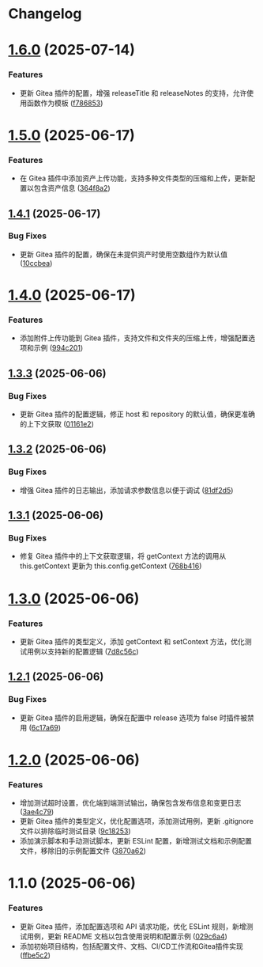 # Changelog

# [1.6.0](https://github.com/lib-pack/release-it-gitea/compare/1.5.0...1.6.0) (2025-07-14)

### Features

- 更新 Gitea 插件的配置，增强 releaseTitle 和 releaseNotes 的支持，允许使用函数作为模板 ([f786853](https://github.com/lib-pack/release-it-gitea/commit/f786853036ecc689a9362f45f8ffc3e115e847df))

# [1.5.0](https://github.com/lib-pack/release-it-gitea/compare/1.4.1...1.5.0) (2025-06-17)

### Features

- 在 Gitea 插件中添加资产上传功能，支持多种文件类型的压缩和上传，更新配置以包含资产信息 ([364f8a2](https://github.com/lib-pack/release-it-gitea/commit/364f8a28a536332b846a9e9620cd9cb2e8c0b69a))

## [1.4.1](https://github.com/lib-pack/release-it-gitea/compare/1.4.0...1.4.1) (2025-06-17)

### Bug Fixes

- 更新 Gitea 插件的配置，确保在未提供资产时使用空数组作为默认值 ([10ccbea](https://github.com/lib-pack/release-it-gitea/commit/10ccbea6b66d6b180639c1d28dd3bbc871f049e7))

# [1.4.0](https://github.com/lib-pack/release-it-gitea/compare/1.3.3...1.4.0) (2025-06-17)

### Features

- 添加附件上传功能到 Gitea 插件，支持文件和文件夹的压缩上传，增强配置选项和示例 ([994c201](https://github.com/lib-pack/release-it-gitea/commit/994c2017ad735a4114112d741e1262419643589b))

## [1.3.3](https://github.com/lib-pack/release-it-gitea/compare/1.3.2...1.3.3) (2025-06-06)

### Bug Fixes

- 更新 Gitea 插件的配置逻辑，修正 host 和 repository 的默认值，确保更准确的上下文获取 ([01161e2](https://github.com/lib-pack/release-it-gitea/commit/01161e2667b721d9a238ba4c4e6444e9acde8f65))

## [1.3.2](https://github.com/lib-pack/release-it-gitea/compare/1.3.1...1.3.2) (2025-06-06)

### Bug Fixes

- 增强 Gitea 插件的日志输出，添加请求参数信息以便于调试 ([81df2d5](https://github.com/lib-pack/release-it-gitea/commit/81df2d5897a6bd128d2aad187d6720860dac2f62))

## [1.3.1](https://github.com/lib-pack/release-it-gitea/compare/1.3.0...1.3.1) (2025-06-06)

### Bug Fixes

- 修复 Gitea 插件中的上下文获取逻辑，将 getContext 方法的调用从 this.getContext 更新为 this.config.getContext ([768b416](https://github.com/lib-pack/release-it-gitea/commit/768b4162ea41edfad1bc35f40b646e6de1e53253))

# [1.3.0](https://github.com/lib-pack/release-it-gitea/compare/1.2.1...1.3.0) (2025-06-06)

### Features

- 更新 Gitea 插件的类型定义，添加 getContext 和 setContext 方法，优化测试用例以支持新的配置逻辑 ([7d8c56c](https://github.com/lib-pack/release-it-gitea/commit/7d8c56c3495c50f8a6072d2793d1305e93ac4649))

## [1.2.1](https://github.com/lib-pack/release-it-gitea/compare/1.2.0...1.2.1) (2025-06-06)

### Bug Fixes

- 更新 Gitea 插件的启用逻辑，确保在配置中 release 选项为 false 时插件被禁用 ([6c17a69](https://github.com/lib-pack/release-it-gitea/commit/6c17a69e0a24d706af05cf913a8368f8be3fa0eb))

# [1.2.0](https://github.com/lib-pack/release-it-gitea/compare/1.1.0...1.2.0) (2025-06-06)

### Features

- 增加测试超时设置，优化端到端测试输出，确保包含发布信息和变更日志 ([3ae4c79](https://github.com/lib-pack/release-it-gitea/commit/3ae4c790531187c585c2bebf06118278008e4272))
- 更新 Gitea 插件的类型定义，优化配置选项，添加测试用例，更新 .gitignore 文件以排除临时测试目录 ([9c18253](https://github.com/lib-pack/release-it-gitea/commit/9c182539e174a1fa22e01a7a759586af8a31909c))
- 添加演示脚本和手动测试脚本，更新 ESLint 配置，新增测试文档和示例配置文件，移除旧的示例配置文件 ([3870a62](https://github.com/lib-pack/release-it-gitea/commit/3870a62cd5ad7e25ab6619f6824a9cd7a80a56d9))

# 1.1.0 (2025-06-06)

### Features

- 更新 Gitea 插件，添加配置选项和 API 请求功能，优化 ESLint 规则，新增测试用例，更新 README 文档以包含使用说明和配置示例 ([029c6a4](https://github.com/lib-pack/release-it-gitea/commit/029c6a4d6635c83a94bfe439deb62a9faabd413b))
- 添加初始项目结构，包括配置文件、文档、CI/CD工作流和Gitea插件实现 ([ffbe5c2](https://github.com/lib-pack/release-it-gitea/commit/ffbe5c237ae1a6c95df934fb3a17144bd9567063))
